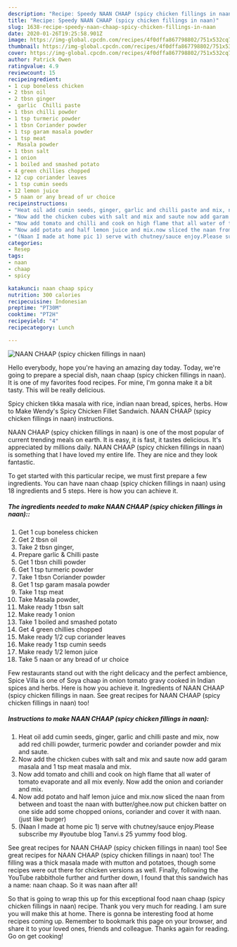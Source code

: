 ```yaml
---
description: "Recipe: Speedy NAAN CHAAP (spicy chicken fillings in naan)"
title: "Recipe: Speedy NAAN CHAAP (spicy chicken fillings in naan)"
slug: 1638-recipe-speedy-naan-chaap-spicy-chicken-fillings-in-naan
date: 2020-01-26T19:25:58.901Z
image: https://img-global.cpcdn.com/recipes/4f0dffa867798802/751x532cq70/naan-chaap-spicy-chicken-fillings-in-naan-recipe-main-photo.jpg
thumbnail: https://img-global.cpcdn.com/recipes/4f0dffa867798802/751x532cq70/naan-chaap-spicy-chicken-fillings-in-naan-recipe-main-photo.jpg
cover: https://img-global.cpcdn.com/recipes/4f0dffa867798802/751x532cq70/naan-chaap-spicy-chicken-fillings-in-naan-recipe-main-photo.jpg
author: Patrick Owen
ratingvalue: 4.9
reviewcount: 15
recipeingredient:
- 1 cup boneless chicken
- 2 tbsn oil
- 2 tbsn ginger
-  garlic  Chilli paste
- 1 tbsn chilli powder
- 1 tsp turmeric powder
- 1 tbsn Coriander powder
- 1 tsp garam masala powder
- 1 tsp meat
-  Masala powder
- 1 tbsn salt
- 1 onion
- 1 boiled and smashed potato
- 4 green chillies chopped
- 12 cup coriander leaves
- 1 tsp cumin seeds
- 12 lemon juice
- 5 naan or any bread of ur choice
recipeinstructions:
- "Heat oil add cumin seeds, ginger, garlic and chilli paste and mix, now add red chilli powder, turmeric powder and coriander powder and mix and saute."
- "Now add the chicken cubes with salt and mix and saute now add garam masala and 1 tsp meat masala and mix."
- "Now add tomato and chilli and cook on high flame that all water of tomato evaporate and all mix evenly. Now add the onion and coriander and mix."
- "Now add potato and half lemon juice and mix.now sliced the naan from between and toast the naan with butter/ghee.now put chicken batter on one side add some chopped onions, coriander and cover it with naan.(just like burger)"
- "(Naan I made at home pic 1) serve with chutney/sauce enjoy.Please subscribe my #youtube blog Tanvi.s 25 yummy food blog."
categories:
- Resep
tags:
- naan
- chaap
- spicy

katakunci: naan chaap spicy
nutrition: 300 calories
recipecuisine: Indonesian
preptime: "PT30M"
cooktime: "PT2H"
recipeyield: "4"
recipecategory: Lunch

---
```



![NAAN CHAAP (spicy chicken fillings in naan)](https://img-global.cpcdn.com/recipes/4f0dffa867798802/751x532cq70/naan-chaap-spicy-chicken-fillings-in-naan-recipe-main-photo.jpg)

Hello everybody, hope you're having an amazing day today. Today, we're going to prepare a special dish, naan chaap (spicy chicken fillings in naan). It is one of my favorites food recipes. For mine, I'm gonna make it a bit tasty. This will be really delicious.

Spicy chicken tikka masala with rice, indian naan bread, spices, herbs. How to Make Wendy&#39;s Spicy Chicken Fillet Sandwich. NAAN CHAAP (spicy chicken fillings in naan) instructions.

NAAN CHAAP (spicy chicken fillings in naan) is one of the most popular of current trending meals on earth. It is easy, it is fast, it tastes delicious. It's appreciated by millions daily. NAAN CHAAP (spicy chicken fillings in naan) is something that I have loved my entire life. They are nice and they look fantastic.


To get started with this particular recipe, we must first prepare a few ingredients. You can have naan chaap (spicy chicken fillings in naan) using 18 ingredients and 5 steps. Here is how you can achieve it.

##### The ingredients needed to make NAAN CHAAP (spicy chicken fillings in naan)::

1. Get 1 cup boneless chicken
1. Get 2 tbsn oil
1. Take 2 tbsn ginger,
1. Prepare  garlic &amp; Chilli paste
1. Get 1 tbsn chilli powder
1. Get 1 tsp turmeric powder
1. Take 1 tbsn Coriander powder
1. Get 1 tsp garam masala powder
1. Take 1 tsp meat
1. Take  Masala powder,
1. Make ready 1 tbsn salt
1. Make ready 1 onion
1. Take 1 boiled and smashed potato
1. Get 4 green chillies chopped
1. Make ready 1/2 cup coriander leaves
1. Make ready 1 tsp cumin seeds
1. Make ready 1/2 lemon juice
1. Take 5 naan or any bread of ur choice


Few restaurants stand out with the right delicacy and the perfect ambience, Spice Villa is one of Soya chaap in onion tomato gravy cooked in Indian spices and herbs. Here is how you achieve it. Ingredients of NAAN CHAAP (spicy chicken fillings in naan. See great recipes for NAAN CHAAP (spicy chicken fillings in naan) too! 

##### Instructions to make NAAN CHAAP (spicy chicken fillings in naan):

1. Heat oil add cumin seeds, ginger, garlic and chilli paste and mix, now add red chilli powder, turmeric powder and coriander powder and mix and saute.
1. Now add the chicken cubes with salt and mix and saute now add garam masala and 1 tsp meat masala and mix.
1. Now add tomato and chilli and cook on high flame that all water of tomato evaporate and all mix evenly. Now add the onion and coriander and mix.
1. Now add potato and half lemon juice and mix.now sliced the naan from between and toast the naan with butter/ghee.now put chicken batter on one side add some chopped onions, coriander and cover it with naan.(just like burger)
1. (Naan I made at home pic 1) serve with chutney/sauce enjoy.Please subscribe my #youtube blog Tanvi.s 25 yummy food blog.


See great recipes for NAAN CHAAP (spicy chicken fillings in naan) too! See great recipes for NAAN CHAAP (spicy chicken fillings in naan) too! The filling was a thick masala made with mutton and potatoes, though some recipes were out there for chicken versions as well. Finally, following the YouTube rabbithole further and further down, I found that this sandwich has a name: naan chaap. So it was naan after all! 

So that is going to wrap this up for this exceptional food naan chaap (spicy chicken fillings in naan) recipe. Thank you very much for reading. I am sure you will make this at home. There is gonna be interesting food at home recipes coming up. Remember to bookmark this page on your browser, and share it to your loved ones, friends and colleague. Thanks again for reading. Go on get cooking!
